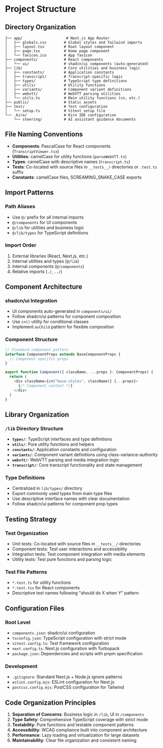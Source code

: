 # Project Structure

## Directory Organization

```
├── app/                    # Next.js App Router
│   ├── globals.css        # Global styles and Tailwind imports
│   ├── layout.tsx         # Root layout component
│   ├── page.tsx           # Home page component
│   └── favicon.ico        # App favicon
├── components/            # React components
│   └── ui/                # shadcn/ui components (auto-generated)
├── lib/                   # Core utilities and business logic
│   ├── constants/         # Application constants
│   ├── transcript/        # Transcript-specific logic
│   ├── types/             # TypeScript type definitions
│   ├── utils/             # Utility functions
│   ├── variants/          # Component variant definitions
│   ├── webvtt/            # WebVTT parsing utilities
│   └── utils.ts           # Main utility functions (cn, etc.)
├── public/                # Static assets
├── test/                  # Test configuration
│   └── setup.ts           # Vitest setup file
└── .kiro/                 # Kiro IDE configuration
    └── steering/          # AI assistant guidance documents
```

## File Naming Conventions

- **Components**: PascalCase for React components (`TranscriptViewer.tsx`)
- **Utilities**: camelCase for utility functions (`parseWebVTT.ts`)
- **Types**: camelCase with descriptive names (`transcript.ts`)
- **Tests**: Co-located with source files in `__tests__/` directories or `.test.ts` suffix
- **Constants**: camelCase files, SCREAMING_SNAKE_CASE exports

## Import Patterns

### Path Aliases
- Use `@/` prefix for all internal imports
- `@/components` for UI components
- `@/lib` for utilities and business logic
- `@/lib/types` for TypeScript definitions

### Import Order
1. External libraries (React, Next.js, etc.)
2. Internal utilities and types (`@/lib`)
3. Internal components (`@/components`)
4. Relative imports (`./`, `../`)

## Component Architecture

### shadcn/ui Integration
- UI components auto-generated in `components/ui/`
- Follow shadcn/ui patterns for component composition
- Use `cn()` utility for conditional classes
- Implement `asChild` pattern for flexible composition

### Component Structure
```typescript
// Standard component pattern
interface ComponentProps extends BaseComponentProps {
  // Component-specific props
}

export function Component({ className, ...props }: ComponentProps) {
  return (
    <div className={cn("base-styles", className)} {...props}>
      {/* Component content */}
    </div>
  )
}
```

## Library Organization

### `/lib` Directory Structure
- **`types/`**: TypeScript interfaces and type definitions
- **`utils/`**: Pure utility functions and helpers
- **`constants/`**: Application constants and configuration
- **`variants/`**: Component variant definitions using class-variance-authority
- **`webvtt/`**: WebVTT parsing and media integration logic
- **`transcript/`**: Core transcript functionality and state management

### Type Definitions
- Centralized in `lib/types/` directory
- Export commonly used types from main type files
- Use descriptive interface names with clear documentation
- Follow shadcn/ui patterns for component prop types

## Testing Strategy

### Test Organization
- Unit tests: Co-located with source files in `__tests__/` directories
- Component tests: Test user interactions and accessibility
- Integration tests: Test component integration with media elements
- Utility tests: Test pure functions and parsing logic

### Test File Patterns
- `*.test.ts` for utility functions
- `*.test.tsx` for React components
- Descriptive test names following "should do X when Y" pattern

## Configuration Files

### Root Level
- `components.json`: shadcn/ui configuration
- `tsconfig.json`: TypeScript configuration with strict mode
- `vitest.config.ts`: Test framework configuration
- `next.config.ts`: Next.js configuration with Turbopack
- `package.json`: Dependencies and scripts with pnpm specification

### Development
- `.gitignore`: Standard Next.js + Node.js ignore patterns
- `eslint.config.mjs`: ESLint configuration for Next.js
- `postcss.config.mjs`: PostCSS configuration for Tailwind

## Code Organization Principles

1. **Separation of Concerns**: Business logic in `/lib`, UI in `/components`
2. **Type Safety**: Comprehensive TypeScript coverage with strict mode
3. **Testability**: Pure functions and testable component patterns
4. **Accessibility**: WCAG compliance built into component architecture
5. **Performance**: Lazy loading and virtualization for large datasets
6. **Maintainability**: Clear file organization and consistent naming
